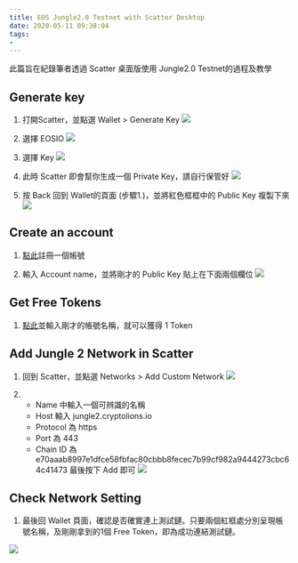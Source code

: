 ```yaml
---
title: EOS Jungle2.0 Testnet with Scatter Desktop
date: 2020-05-11 09:38:04
tags:
- 
---
```

此篇旨在紀錄筆者透過 Scatter 桌面版使用 Jungle2.0 Testnet的過程及教學

## Generate key

1. 打開Scatter，並點選 Wallet > Generate Key
![](https://i.imgur.com/oKJ3yeP.png)

2. 選擇 EOSIO
![](https://i.imgur.com/lueA2wS.png)

3. 選擇 Key
![](https://i.imgur.com/FXg23Rp.png)

4. 此時 Scatter 即會幫你生成一個 Private Key，請自行保管好
![](https://i.imgur.com/aUjkbB5.png)

5. 按 Back 回到 Wallet的頁面 (步驟1.)，並將紅色框框中的 Public Key 複製下來
![](https://i.imgur.com/bgycJfo.png)


## Create an account

1. [點此](https://monitor.jungletestnet.io/#account)註冊一個帳號

2. 輸入 Account name，並將剛才的 Public Key 貼上在下面兩個欄位
![](https://i.imgur.com/GLgU91k.png)

## Get Free Tokens

1. [點此](http://monitor.jungletestnet.io/#faucet)並輸入剛才的帳號名稱，就可以獲得 1 Token

## Add Jungle 2 Network in Scatter

1. 回到 Scatter，並點選 Networks > Add Custom Network
![](https://i.imgur.com/NLKUF1I.png)

2.  - Name 中輸入一個可辨識的名稱
	- Host 輸入 jungle2.cryptolions.io
	- Protocol 為 https
	- Port 為 443
	- Chain ID 為 e70aaab8997e1dfce58fbfac80cbbb8fecec7b99cf982a9444273cbc64c41473
最後按下 Add 即可
![](https://i.imgur.com/oUufXBu.png)

## Check Network Setting

1. 最後回 Wallet 頁面，確認是否確實連上測試鏈。只要兩個紅框處分別呈現帳號名稱，及剛剛拿到的1個 Free Token，即為成功連結測試鏈。

![](https://i.imgur.com/XyWA4LK.png)

